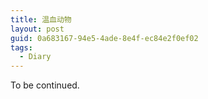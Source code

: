 ```yaml
---
title: 温血动物
layout: post
guid: 0a683167-94e5-4ade-8e4f-ec84e2f0ef02
tags:
  - Diary
---
```


To be continued.